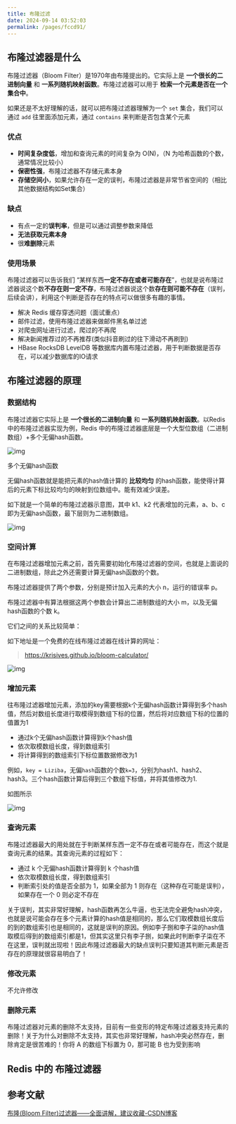 ```yaml
---
title: 布隆过滤
date: 2024-09-14 03:52:03
permalink: /pages/fccd91/
---
```

## 布隆过滤器是什么

布隆过滤器（Bloom Filter）是1970年由布隆提出的。它实际上是 **一个很长的二进制向量** 和 **一系列随机映射函数**。布隆过滤器可以用于 **检索一个元素是否在一个集合中**。

如果还是不太好理解的话，就可以把布隆过滤器理解为一个 `set` 集合，我们可以通过 `add` 往里面添加元素，通过 `contains` 来判断是否包含某个元素

### 优点

- **时间复杂度低**，增加和查询元素的时间复杂为 O(N)，（N 为哈希函数的个数，通常情况比较小）
- **保密性强**，布隆过滤器不存储元素本身
- **存储空间小**，如果允许存在一定的误判，布隆过滤器是非常节省空间的（相比其他数据结构如Set集合）

### 缺点

- 有点一定的**误判率**，但是可以通过调整参数来降低
- **无法获取元素本身**
- 很**难删除**元素

### 使用场景

布隆过滤器可以告诉我们 “某样东西**一定不存在或者可能存在**”，也就是说布隆过滤器说这个数**不存在则一定不存**，布隆过滤器说这个数**存在则可能不存在**（误判，后续会讲），利用这个判断是否存在的特点可以做很多有趣的事情。

- 解决 Redis 缓存穿透问题（面试重点）
- 邮件过滤，使用布隆过滤器来做邮件黑名单过滤
- 对爬虫网址进行过滤，爬过的不再爬
- 解决新闻推荐过的不再推荐(类似抖音刷过的往下滑动不再刷到)
- HBase RocksDB LevelDB 等数据库内置布隆过滤器，用于判断数据是否存在，可以减少数据库的IO请求

## 布隆过滤器的原理

### 数据结构

布隆过滤器它实际上是 **一个很长的二进制向量** 和 **一系列随机映射函数**。以Redis中的布隆过滤器实现为例，Redis 中的布隆过滤器底层是一个大型位数组（二进制数组）+多个无偏hash函数。

![img](https://echo798.oss-cn-shenzhen.aliyuncs.com/img/202409141132367.png)

多个无偏hash函数

无偏hash函数就是能把元素的hash值计算的 **比较均匀** 的hash函数，能使得计算后的元素下标比较均匀的映射到位数组中。能有效减少误差。

如下就是一个简单的布隆过滤器示意图，其中 k1、k2 代表增加的元素，a、b、c即为无偏hash函数，最下层则为二进制数组。

![img](https://echo798.oss-cn-shenzhen.aliyuncs.com/img/202409141132401.png)

### 空间计算

在布隆过滤器增加元素之前，首先需要初始化布隆过滤器的空间，也就是上面说的二进制数组，除此之外还需要计算无偏hash函数的个数。

布隆过滤器提供了两个参数，分别是预计加入元素的大小 n，运行的错误率 p。

布隆过滤器中有算法根据这两个参数会计算出二进制数组的大小 m，以及无偏hash函数的个数 k。

它们之间的关系比较简单：

如下地址是一个免费的在线布隆过滤器在线计算的网址：

> https://krisives.github.io/bloom-calculator/

![img](https://echo798.oss-cn-shenzhen.aliyuncs.com/img/202409141132411.png)

### 增加元素

往布隆过滤器增加元素，添加的key需要根据`k`个无偏hash函数计算得到多个hash值，然后对数组长度进行取模得到数组下标的位置，然后将对应数组下标的位置的值置为1

- 通过k个无偏hash函数计算得到k个hash值
- 依次取模数组长度，得到数组索引
- 将计算得到的数组索引下标位置数据修改为1

例如，`key = Liziba`，无偏`hash`函数的个数`k=3`，分别为hash1、hash2、hash3。三个hash函数计算后得到三个数组下标值，并将其值修改为1.

如图所示

![img](https://echo798.oss-cn-shenzhen.aliyuncs.com/img/202409141132392.png)

### 查询元素

布隆过滤器最大的用处就在于判断某样东西一定不存在或者可能存在，而这个就是查询元素的结果。其查询元素的过程如下：

- 通过 k 个无偏hash函数计算得到 k 个hash值
- 依次取模数组长度，得到数组索引
- 判断索引处的值是否全部为 1，如果全部为 1 则存在（这种存在可能是误判），如果存在一个 0 则必定不存在

关于误判，其实非常好理解，hash函数再怎么牛逼，也无法完全避免hash冲突，也就是说可能会存在多个元素计算的hash值是相同的，那么它们取模数组长度后的到的数组索引也是相同的，这就是误判的原因。例如李子捌和李子柒的hash值取模后得到的数组索引都是1，但其实这里只有李子捌，如果此时判断李子柒在不在这里，误判就出现啦！因此布隆过滤器最大的缺点误判只要知道其判断元素是否存在的原理就很容易明白了！

### 修改元素

不允许修改

### 删除元素

布隆过滤器对元素的删除不太支持，目前有一些变形的特定布隆过滤器支持元素的删除！关于为什么对删除不太支持，其实也非常好理解，hash冲突必然存在，删除肯定是很苦难的！你将 A 的数组下标置为 0，那可能 B 也为受到影响

## Redis 中的 布隆过滤器

## 参考文献

[布隆(Bloom Filter)过滤器——全面讲解，建议收藏-CSDN博客](https://blog.csdn.net/qq_41125219/article/details/119982158)
